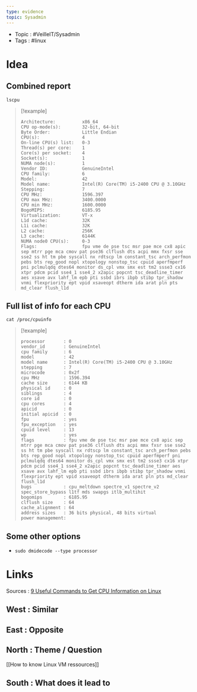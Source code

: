 ```yaml
---
type: evidence
topic: Sysadmin 
---
```


- Topic : #VeilleIT/Sysadmin 
- Tags : #linux 

# Idea


## Combined report

`lscpu`

> [!example] 
>  ```
> Architecture:          x86_64
> CPU op-mode(s):        32-bit, 64-bit
> Byte Order:            Little Endian
> CPU(s):                4
> On-line CPU(s) list:   0-3
> Thread(s) per core:    1
> Core(s) per socket:    4
> Socket(s):             1
> NUMA node(s):          1
> Vendor ID:             GenuineIntel
> CPU family:            6
> Model:                 42
> Model name:            Intel(R) Core(TM) i5-2400 CPU @ 3.10GHz
> Stepping:              7
> CPU MHz:               1596.397
> CPU max MHz:           3400.0000
> CPU min MHz:           1600.0000
> BogoMIPS:              6185.95
> Virtualization:        VT-x
> L1d cache:             32K
> L1i cache:             32K
> L2 cache:              256K
> L3 cache:              6144K
> NUMA node0 CPU(s):     0-3
> Flags:                 fpu vme de pse tsc msr pae mce cx8 apic sep mtrr pge mca cmov pat pse36 clflush dts acpi mmx fxsr sse sse2 ss ht tm pbe syscall nx rdtscp lm constant_tsc arch_perfmon pebs bts rep_good nopl xtopology nonstop_tsc cpuid aperfmperf pni pclmulqdq dtes64 monitor ds_cpl vmx smx est tm2 ssse3 cx16 xtpr pdcm pcid sse4_1 sse4_2 x2apic popcnt tsc_deadline_timer aes xsave avx lahf_lm epb pti ssbd ibrs ibpb stibp tpr_shadow vnmi flexpriority ept vpid xsaveopt dtherm ida arat pln pts md_clear flush_l1d
> ```

## Full list of info for each CPU

`cat /proc/cpuinfo`

> [!example] 
> ```
> processor       : 0
> vendor_id       : GenuineIntel
> cpu family      : 6
> model           : 42
> model name      : Intel(R) Core(TM) i5-2400 CPU @ 3.10GHz
> stepping        : 7
> microcode       : 0x2f
> cpu MHz         : 1596.394
> cache size      : 6144 KB
> physical id     : 0
> siblings        : 4
> core id         : 0
> cpu cores       : 4
> apicid          : 0
> initial apicid  : 0
> fpu             : yes
> fpu_exception   : yes
> cpuid level     : 13
> wp              : yes
> flags           : fpu vme de pse tsc msr pae mce cx8 apic sep mtrr pge mca cmov pat pse36 clflush dts acpi mmx fxsr sse sse2 ss ht tm pbe syscall nx rdtscp lm constant_tsc arch_perfmon pebs bts rep_good nopl xtopology nonstop_tsc cpuid aperfmperf pni pclmulqdq dtes64 monitor ds_cpl vmx smx est tm2 ssse3 cx16 xtpr pdcm pcid sse4_1 sse4_2 x2apic popcnt tsc_deadline_timer aes xsave avx lahf_lm epb pti ssbd ibrs ibpb stibp tpr_shadow vnmi flexpriority ept vpid xsaveopt dtherm ida arat pln pts md_clear flush_l1d
> bugs            : cpu_meltdown spectre_v1 spectre_v2 spec_store_bypass l1tf mds swapgs itlb_multihit
> bogomips        : 6185.95
> clflush size    : 64
> cache_alignment : 64
> address sizes   : 36 bits physical, 48 bits virtual
> power management:
> ```
 

## Some other options

- `sudo dmidecode --type processor`

# Links

Sources : [9 Useful Commands to Get CPU Information on Linux](https://www.tecmint.com/check-linux-cpu-information/)

## West : Similar

## East : Opposite

## North : Theme / Question

[[How to know Linux VM ressources]]

## South : What does it lead to

